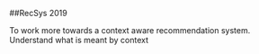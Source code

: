 ##RecSys 2019

To work more towards a context aware recommendation system. Understand what is meant by context
